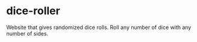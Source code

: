 # dice-roller
Website that gives randomized dice rolls.
Roll any number of dice with any number of sides.
